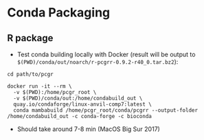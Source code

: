 Conda Packaging
===============

R package
---------

- Test conda building locally with Docker
  (result will be output to `$(PWD)/conda/out/noarch/r-pcgrr-0.9.2-r40_0.tar.bz2`):

```
cd path/to/pcgr

docker run -it --rm \
  -v $(PWD):/home/pcgr_root \
  -v $(PWD)/conda/out:/home/condabuild_out \
  quay.io/condaforge/linux-anvil-comp7:latest \
  conda mambabuild /home/pcgr_root/conda/pcgrr --output-folder /home/condabuild_out -c conda-forge -c bioconda
```

- Should take around 7-8 min (MacOS Big Sur 2017)
